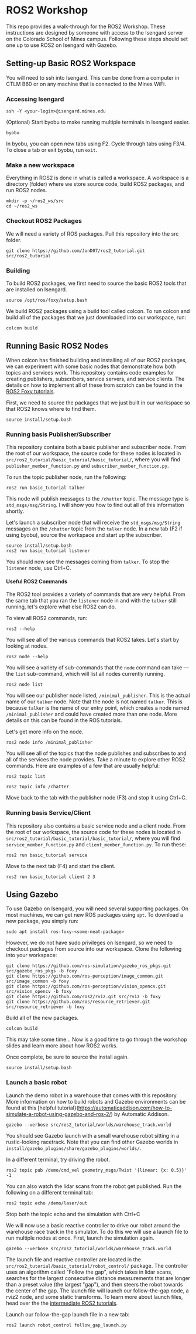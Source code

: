 # ROS2 Workshop
This repo provides a walk-through for the ROS2 Workshop. These instructions are designed by someone with access to the Isengard server on the Colorado School of Mines campus. Following these steps should set one up to use ROS2 on Isengard with Gazebo.

## Setting-up Basic ROS2 Workspace
You will need to ssh into Isengard. This can be done from a computer in CTLM B60 or on any machine that is connected to the Mines WiFi.

### Accessing Isengard
```
ssh -Y <your-login>@isengard.mines.edu
```

(Optional) Start byobu to make running multiple terminals in Isengard easier.

```
byobu
```

In byobu, you can open new tabs using F2. Cycle through tabs using F3/4. To close a tab or exit byobu, run `exit`.

### Make a new workspace
Everything in ROS2 is done in what is called a workspace. A workspace is a directory (folder) where we store source code, build ROS2 packages, and run ROS2 nodes.

```
mkdir -p ~/ros2_ws/src
cd ~/ros2_ws
```

### Checkout ROS2 Packages
We will need a variety of ROS packages. Pull this repository into the src folder.

```
git clone https://github.com/JonD07/ros2_tutorial.git src/ros2_tutorial
```

### Building
To build ROS2 packages, we first need to source the basic ROS2 tools that are installed on Isengard.

```
source /opt/ros/foxy/setup.bash
```

We build ROS2 packages using a build tool called colcon. To run colcon and build all of the packages that we just downloaded into our workspace, run:

```
colcon build
```

## Running Basic ROS2 Nodes
When colcon has finished building and installing all of our ROS2 packages, we can experiment with some basic nodes that demonstrate how both topics and services work. This repository contains code examples for creating publishers, subscribers, service servers, and service clients. The details on how to implement all of these from scratch can be found in the [ROS2 Foxy tutorials](https://docs.ros.org/en/foxy/Tutorials/Beginner-Client-Libraries.html).

First, we need to source the packages that we just built in our workspace so that ROS2 knows where to find them. 

```
source install/setup.bash
```

### Running basis Publisher/Subscriber
This repository contains both a basic publisher and subscriber node. From the root of our workspace, the source code for these nodes is located in `src/ros2_tutorial/basic_tutorial/basic_tutorial/`, where you will find `publisher_member_function.py` and `subscriber_member_function.py`.

To run the topic publisher node, run the following:

```
ros2 run basic_tutorial talker
```

This node will publish messages to the `/chatter` topic. The message type is `std_msgs/msg/String`. I will show you how to find out all of this information shortly.

Let's launch a subscriber node that will receive the `std_msgs/msg/String` messages on the `/chatter` topic from the `talker` node. In a new tab (F2 if using byobu), source the workspace and start up the subscriber. 

```
source install/setup.bash
ros2 run basic_tutorial listener
```

You should now see the messages coming from `talker`. To stop the `listener` node, use Ctrl+C.

#### Useful ROS2 Commands
The ROS2 tool provides a variety of commands that are very helpful. From the same tab that you ran the `listener` node in and with the `talker` still running, let's explore what else ROS2 can do.

To view all ROS2 commands, run:

```
ros2 --help
```

You will see all of the various commands that ROS2 takes. Let's start by looking at nodes.

```
ros2 node --help
```

You will see a variety of sub-commands that the `node` command can take — the `list` sub-command, which will list all nodes currently running.

```
ros2 node list
```

You will see our publisher node listed, `/minimal_publisher`. This is the actual name of our `talker` node. Note that the node is not named `talker`. This is because `talker` is the name of our entry point, which creates a node named `/minimal_publisher` and could have created more than one node. More details on this can be found in the ROS tutorials.

Let's get more info on the node.

```
ros2 node info /minimal_publisher
```

You will see all of the topics that the node publishes and subscribes to and all of the services the node provides. Take a minute to explore other ROS2 commands. Here are examples of a few that are usually helpful:

```
ros2 topic list
```

```
ros2 topic info /chatter
```

Move back to the tab with the publisher node (F3) and stop it using Ctrl+C.

### Running basis Service/Client
This repository also contains a basic service node and a client node. From the root of our workspace, the source code for these nodes is located in `src/ros2_tutorial/basic_tutorial/basic_tutorial/`, where you will find `service_member_function.py` and `client_member_function.py`. To run these:

```
ros2 run basic_tutorial service
```
 
Move to the next tab (F4) and start the client.

```
ros2 run basic_tutorial client 2 3
```

## Using Gazebo

To use Gazebo on Isengard, you will need several supporting packages. On most machines, we can get new ROS packages using `apt`. To download a new package, you simply run:

`sudo apt install ros-foxy-<some-neat-package>`

However, we do not have sudo privileges on Isengard, so we need to checkout packages from source into our workspace. Clone the following into your workspace:

```
git clone https://github.com/ros-simulation/gazebo_ros_pkgs.git src/gazebo_ros_pkgs -b foxy
git clone https://github.com/ros-perception/image_common.git src/image_common -b foxy
git clone https://github.com/ros-perception/vision_opencv.git src/vision_opencv -b foxy
git clone https://github.com/ros2/rviz.git src/rviz -b foxy
git clone https://github.com/ros/resource_retriever.git src/resource_retriever -b foxy
```

Build all of the new packages.

```
colcon build
```

This may take some time... Now is a good time to go through the workshop slides and learn more about how ROS2 works.

Once complete, be sure to source the install again.

```
source install/setup.bash
```

### Launch a basic robot
Launch the demo robot in a warehouse that comes with this repository. More information on how to build robots and Gazebo environments can be found at this [helpful tutorial}(https://automaticaddison.com/how-to-simulate-a-robot-using-gazebo-and-ros-2/) by Automatic Addison.

```
gazebo --verbose src/ros2_tutorial/worlds/warehouse_track.world
```

You should see Gazebo launch with a small warehouse robot sitting in a rustic-looking racetrack. Note that you can find other Gazebo worlds in `install/gazebo_plugins/share/gazebo_plugins/worlds/`.

In a different terminal, try driving the robot.

```
ros2 topic pub /demo/cmd_vel geometry_msgs/Twist '{linear: {x: 0.5}}' -1
```

You can also watch the lidar scans from the robot get published. Run the following on a different terminal tab:

```
ros2 topic echo /demo/laser/out
```

Stop both the topic echo and the simulation with Ctrl+C

We will now use a basic reactive controller to drive our robot around the warehouse race track in the simulator. To do this we will use a launch file to run multiple nodes at once. First, launch the simulation again.

```
gazebo --verbose src/ros2_tutorial/worlds/warehouse_track.world
```

The launch file and reactive controller are located in the `src/ros2_tutorial/basic_tutorial/robot_control/` package. The controller uses an algorithm called "Follow the gap", which takes in lidar scans, searches for the largest consecutive distance measurements that are longer than a preset value (the largest "gap"), and then steers the robot towards the center of the gap. The launch file will launch our follow-the-gap node, a rviz2 node, and some static transforms. To learn more about launch files, head over the the [intermediate ROS2 tutorials](https://docs.ros.org/en/foxy/Tutorials/Intermediate.html).

Launch our follow-the-gap launch file in a new tab:

```
ros2 launch robot_control follow_gap_launch.py
```
